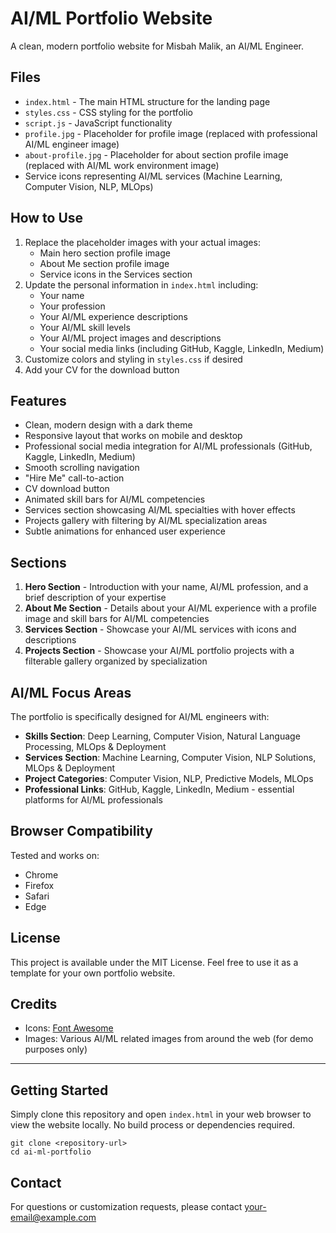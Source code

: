 # AI/ML Portfolio Website

A clean, modern portfolio website for Misbah Malik, an AI/ML Engineer.

## Files

- `index.html` - The main HTML structure for the landing page
- `styles.css` - CSS styling for the portfolio
- `script.js` - JavaScript functionality
- `profile.jpg` - Placeholder for profile image (replaced with professional AI/ML engineer image)
- `about-profile.jpg` - Placeholder for about section profile image (replaced with AI/ML work environment image)
- Service icons representing AI/ML services (Machine Learning, Computer Vision, NLP, MLOps)

## How to Use

1. Replace the placeholder images with your actual images:
   - Main hero section profile image
   - About Me section profile image
   - Service icons in the Services section
2. Update the personal information in `index.html` including:
   - Your name
   - Your profession
   - Your AI/ML experience descriptions
   - Your AI/ML skill levels
   - Your AI/ML project images and descriptions
   - Your social media links (including GitHub, Kaggle, LinkedIn, Medium)
3. Customize colors and styling in `styles.css` if desired
4. Add your CV for the download button

## Features

- Clean, modern design with a dark theme
- Responsive layout that works on mobile and desktop
- Professional social media integration for AI/ML professionals (GitHub, Kaggle, LinkedIn, Medium)
- Smooth scrolling navigation
- "Hire Me" call-to-action
- CV download button
- Animated skill bars for AI/ML competencies
- Services section showcasing AI/ML specialties with hover effects
- Projects gallery with filtering by AI/ML specialization areas
- Subtle animations for enhanced user experience

## Sections

1. **Hero Section** - Introduction with your name, AI/ML profession, and a brief description of your expertise
2. **About Me Section** - Details about your AI/ML experience with a profile image and skill bars for AI/ML competencies
3. **Services Section** - Showcase your AI/ML services with icons and descriptions
4. **Projects Section** - Showcase your AI/ML portfolio projects with a filterable gallery organized by specialization

## AI/ML Focus Areas

The portfolio is specifically designed for AI/ML engineers with:

- **Skills Section**: Deep Learning, Computer Vision, Natural Language Processing, MLOps & Deployment
- **Services Section**: Machine Learning, Computer Vision, NLP Solutions, MLOps & Deployment
- **Project Categories**: Computer Vision, NLP, Predictive Models, MLOps
- **Professional Links**: GitHub, Kaggle, LinkedIn, Medium - essential platforms for AI/ML professionals

## Browser Compatibility

Tested and works on:
- Chrome
- Firefox
- Safari
- Edge

## License

This project is available under the MIT License. Feel free to use it as a template for your own portfolio website.

## Credits

- Icons: [Font Awesome](https://fontawesome.com/)
- Images: Various AI/ML related images from around the web (for demo purposes only)

---

## Getting Started

Simply clone this repository and open `index.html` in your web browser to view the website locally. No build process or dependencies required.

```
git clone <repository-url>
cd ai-ml-portfolio
```

## Contact

For questions or customization requests, please contact [your-email@example.com](mailto:your-email@example.com) 